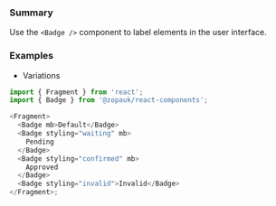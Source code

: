 ### Summary

Use the `<Badge />` component to label elements in the user interface.

### Examples

- Variations

```js
import { Fragment } from 'react';
import { Badge } from '@zopauk/react-components';

<Fragment>
  <Badge mb>Default</Badge>
  <Badge styling="waiting" mb>
    Pending
  </Badge>
  <Badge styling="confirmed" mb>
    Approved
  </Badge>
  <Badge styling="invalid">Invalid</Badge>
</Fragment>;
```
